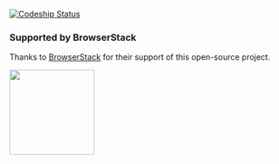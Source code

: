 [![Codeship Status](https://app.codeship.com/projects/e616fbf0-13cd-0135-911a-3e3c5a78d2e0/status?branch=master)](https://codeship.com/projects/215186)

### Supported by BrowserStack
Thanks to [BrowserStack](https://browserstack.com/) for their support of this open-source project.

<img src="https://responsive.menu/wp-content/themes/responsive-menu/static/imgs/browserstacklogo.svg" width="150">